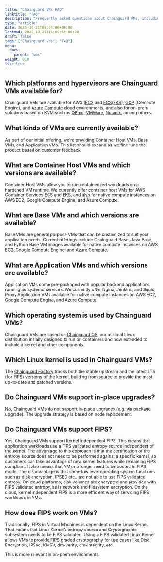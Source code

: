```yaml
---
title: "Chainguard VMs FAQ"
linktitle: "FAQ"
description: "Frequently asked questions about Chainguard VMs, including availability, supported ecosystems, compliance, and more"
type: "article"
date: 2025-10-21T08:04:00+00:00
lastmod: 2025-10-21T15:09:59+00:00
draft: false
tags: ["Chainguard VMs", "FAQ"]
menu:
  docs:
    parent: "vms"
weight: 010
toc: true
---
```


## Which platforms and hypervisors are Chainguard VMs available for?

Chainguard VMs are available for AWS ([EC2](https://aws.amazon.com/ec2/) and [ECS](https://aws.amazon.com/ecs/)/[EKS](https://aws.amazon.com/eks/)), [GCP](https://cloud.google.com/?hl=en) (Compute Engine), and [Azure Compute](https://azure.microsoft.com/en-us/products/category/compute) cloud environments, and also for on-prem solutions based on KVM such as [QEmu](https://www.qemu.org/), [VMWare](https://www.vmware.com/products/cloud-infrastructure/vsphere), [Nutanix](https://www.nutanix.com/), among others.

## What kinds of VMs are currently available?

As part of our initial offering, we’re providing Container Host VMs, Base VMs, and Application VMs. This list should expand as we fine tune the product based on customer feedback.

## What are Container Host VMs and which versions are available?

Container Host VMs allow you to run containerized workloads on a hardened VM runtime. We currently offer container host VMs for AWS Container Services ECS and EKS, and also for native compute instances on AWS EC2, Google Compute Engine, and Azure Compute.

## What are Base VMs and which versions are available?

Base VMs are general purpose VMs that can be customized to suit your application needs. Current offerings include Chainguard Base, Java Base, and Python Base VM images available for native compute instances on AWS EC2, Google Compute Engine, and Azure Compute.

## What are Application VMs and which versions are available?

Application VMs come pre-packaged with popular backend applications running as systemd services. We currently offer Nginx, Jenkins, and Squid Proxy Application VMs available for native compute instances on AWS EC2, Google Compute Engine, and Azure Compute.

## Which operating system is used by Chainguard VMs?

Chainguard VMs are based on [Chainguard OS](https://get.chainguard.dev/chainguard-your-os-whitepaper-0), our minimal Linux distribution initially designed to run on containers and now extended to include a kernel and other components.

## Which Linux kernel is used in Chainguard VMs?

The [Chainguard Factory](/chainguard/factory/overview/) tracks both the stable upstream and the latest LTS (for FIPS) versions of the kernel, building from source to provide the most up-to-date and patched versions.

## Do Chainguard VMs support in-place upgrades?

No, Chainguard VMs do not support in-place upgrades (e.g. via package upgrade). The upgrade strategy is based on node replacement.

## Do Chainguard VMs support FIPS?

Yes, Chainguard VMs support Kernel Independent FIPS. This means that application workloads use a FIPS validated entropy source independent of the kernel. The advantage to this approach is that the certification of the entropy source does not need to be performed against a specific kernel, so customers can take advantage of new kernel features while remaining FIPS compliant. It also means that VMs no longer need to be booted in FIPS mode.  The disadvantage is that some low level operating system functions such as disk encryption, IPSEC etc.. are not able to use FIPS validated entropy. On cloud platforms, disk volumes are encrypted and provided with FIPS validated entropy, as is network and filesystem encryption. On the cloud, kernel independent FIPS is a more efficient way of servicing FIPS workloads in VMs.

## How does FIPS work on VMs?

Traditionally, FIPS in Virtual Machines is dependent on the Linux Kernel. That means that Linux Kernel’s entropy source and Cryptographic subsystem needs to be FIPS validated. Using a FIPS validated Linux Kernel allows VMs to provide FIPS graded cryptography for use cases like Disk Encryption, IPSec, KMSV, dm-verity, dm-integrity, etc.

This is more relevant in on-prem environments.
